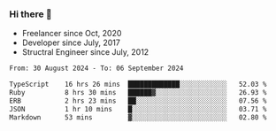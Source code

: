 ### Hi there 👋

- Freelancer since Oct, 2020
- Developer since July, 2017
- Structral Engineer since July, 2012

<!--START_SECTION:waka-->

```txt
From: 30 August 2024 - To: 06 September 2024

TypeScript    16 hrs 26 mins  █████████████░░░░░░░░░░░░   52.03 %
Ruby          8 hrs 30 mins   ██████▓░░░░░░░░░░░░░░░░░░   26.93 %
ERB           2 hrs 23 mins   ██░░░░░░░░░░░░░░░░░░░░░░░   07.56 %
JSON          1 hr 10 mins    █░░░░░░░░░░░░░░░░░░░░░░░░   03.71 %
Markdown      53 mins         ▓░░░░░░░░░░░░░░░░░░░░░░░░   02.80 %
```

<!--END_SECTION:waka-->
